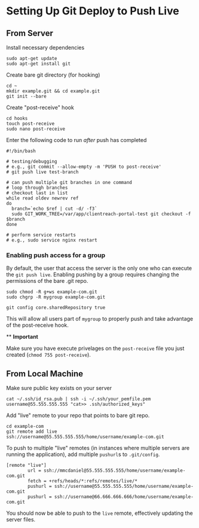 # Setting Up Git Deploy to Push Live

## From Server

Install necessary dependencies
```
sudo apt-get update
sudo apt-get install git
```

Create bare git directory (for hooking)
```
cd ~
mkdir example.git && cd example.git
git init --bare
```

Create "post-receive" hook
```
cd hooks
touch post-receive
sudo nano post-receive
```

Enter the following code to run *after* push has completed
```
#!/bin/bash

# testing/debugging
# e.g., git commit --allow-empty -m 'PUSH to post-receive'
# git push live test-branch

# can push multiple git branches in one command
# loop through branches
# checkout last in list
while read oldev newrev ref
do
  branch=`echo $ref | cut -d/ -f3`
  sudo GIT_WORK_TREE=/var/app/clientreach-portal-test git checkout -f $branch
done

# perform service restarts
# e.g., sudo service nginx restart
```

### Enabling push access for a group
By default, the user that access the server is the only one who can execute the `git push live`. Enabling pushing by a group requires changing the permissions of the bare .git repo.

```
sudo chmod -R g+ws example-com.git
sudo chgrp -R mygroup example-com.git

git config core.sharedRepository true
```

This will allow all users part of `mygroup` to properly push and take advantage of the post-receive hook.

** **Important**

Make sure you have execute privelages on the `post-receive` file you just created (`chmod 755 post-receive`).

## From Local Machine

Make sure public key exists on your server
```
cat ~/.ssh/id_rsa.pub | ssh -i ~/.ssh/your_pemfile.pem username@55.555.555.555 "cat>> .ssh/authorized_keys"
```

Add "live" remote to your repo that points to bare git repo.
```
cd example-com
git remote add live ssh://username@55.555.555.555/home/username/example-com.git
```

To push to multiple "live" remotes (in instances where multiple servers are running the application), add multiple `pushurl`s to `.git/config`.
```
[remote "live"]
        url = ssh://mmcdaniel@55.555.555.555/home/username/example-com.git
        fetch = +refs/heads/*:refs/remotes/live/*
        pushurl = ssh://username@55.555.555.555/home/username/example-com.git
        pushurl = ssh://username@66.666.666.666/home/username/example-com.git
```

You should now be able to push to the `live` remote, effectively updating the server files.


